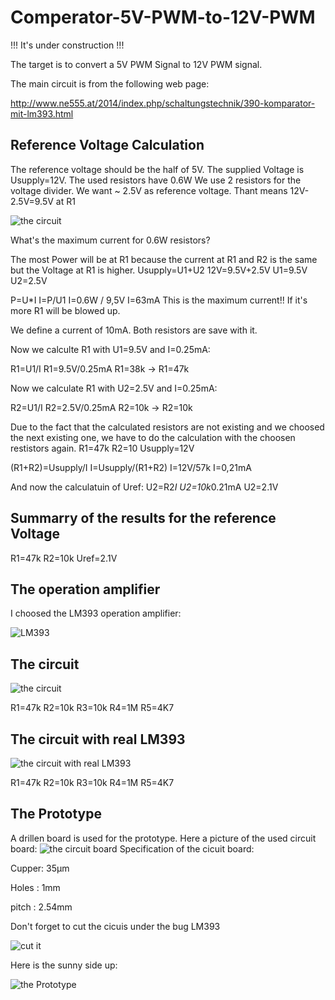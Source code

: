 # Comperator-5V-PWM-to-12V-PWM

!!! It's under construction !!!

The target is to convert a 5V PWM Signal to 12V PWM signal.

The main circuit is from the following web page:

http://www.ne555.at/2014/index.php/schaltungstechnik/390-komparator-mit-lm393.html


## Reference Voltage Calculation

The reference voltage should be the half of 5V.
The supplied Voltage is Usupply=12V.
The used resistors have 0.6W
We use 2 resistors for the voltage divider.
We want ~ 2.5V as reference voltage. Thant means 12V-2.5V=9.5V at R1

![the circuit](https://github.com/InTheCar/Comperator-5V-PWM-to-12V-PWM/blob/main/pictures/Reference%20Voltage.png)

What's the maximum current for 0.6W resistors?

The most Power will be at R1 because the current at R1 and R2 is the same but the Voltage at R1 is higher.
Usupply=U1+U2
12V=9.5V+2.5V
U1=9.5V
U2=2.5V

P=U*I
I=P/U1
I=0.6W / 9,5V
I=63mA
This is the maximum current!! If it's more R1 will be blowed up.

We define a current of 10mA. Both resistors are save with it.

Now we calculte R1 with U1=9.5V and I=0.25mA:

R1=U1/I
R1=9.5V/0.25mA
R1=38k
->
R1=47k

Now we calculate R1 with U2=2.5V and I=0.25mA:

R2=U1/I
R2=2.5V/0.25mA
R2=10k
->
R2=10k

Due to the fact that the calculated resistors are not existing and we choosed the next existing one, we have to do the calculation with the choosen restistors again.
R1=47k
R2=10
Usupply=12V

(R1+R2)=Usupply/I
I=Usupply/(R1+R2)
I=12V/57k
I=0,21mA

And now the calculatuin of Uref:
U2=R2*I
U2=10k*0.21mA
U2=2.1V


## Summarry of the results for the reference Voltage

R1=47k
R2=10k
Uref=2.1V

## The operation amplifier
I choosed the LM393 operation amplifier:

![LM393](https://github.com/InTheCar/Comperator-5V-PWM-to-12V-PWM/blob/main/pictures/LM393.png)

## The circuit
![the circuit](https://github.com/InTheCar/Comperator-5V-PWM-to-12V-PWM/blob/main/pictures/the%20circuit.png)

R1=47k
R2=10k
R3=10k
R4=1M
R5=4K7

## The circuit with real LM393

![the circuit with real LM393](https://github.com/InTheCar/Comperator-5V-PWM-to-12V-PWM/blob/main/pictures/the%20circuit%20with%20real%20LM393.png)

R1=47k
R2=10k
R3=10k
R4=1M
R5=4K7

## The Prototype

A drillen board is used for the prototype.
Here a picture of the used circuit board:
![the circuit board](https://github.com/InTheCar/Comperator-5V-PWM-to-12V-PWM/blob/main/pictures/circuit%20board.png)
Specification of the cicuit board:

Cupper: 35µm

Holes : 1mm

pitch : 2.54mm



Don't forget to cut the cicuis under the bug  LM393


![cut it](https://github.com/InTheCar/Comperator-5V-PWM-to-12V-PWM/blob/main/pictures/Cut_It.png)

Here is the sunny side up:

![the Prototype](https://github.com/InTheCar/Comperator-5V-PWM-to-12V-PWM/blob/main/pictures/Prototype%20-%20labels.png)




